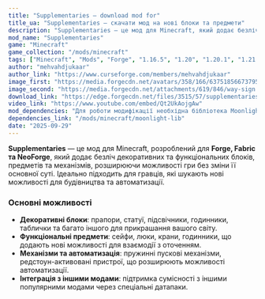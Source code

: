 ```yaml
---
title: "Supplementaries — download mod for"
title_ua: "Supplementaries — скачати мод на нові блоки та предмети"
description: "Supplementaries — це мод для Minecraft, який додає безліч декоративних та функціональних блоків, предметів та механізмів, розширюючи можливості гри без зміни її основної суті."
mod_name: "Supplementaries"
game: "Minecraft"
game_collection: "/mods/minecraft"
tags: ["Minecraft", "Mods", "Forge", "1.16.5", "1.20", "1.20.1", "1.21.1", "1.21.5"]
author: "mehvahdjukaar"
author_link: "https://www.curseforge.com/members/mehvahdjukaar"
image_first: "https://media.forgecdn.net/avatars/358/166/637518566737953306.gif"
image_second: "https://media.forgecdn.net/attachments/619/846/way-sign.png"
download_link: "https://edge.forgecdn.net/files/3515/57/supplementaries-1.17.1-0.18.1.jar"
video_link: "https://www.youtube.com/embed/Qt2UkAojgAw"
mod_dependencies: "Для роботи модифікації необхідна бібліотека Moonlight Library."
dependencies_link: "/mods/minecraft/moonlight-lib"
date: "2025-09-29"
---
```


**Supplementaries** — це мод для Minecraft, розроблений для **Forge, Fabric та NeoForge**, який додає безліч декоративних та функціональних блоків, предметів та механізмів, розширюючи можливості гри без зміни її основної суті. Ідеально підходить для гравців, які шукають нові можливості для будівництва та автоматизації.  

### Основні можливості

- **Декоративні блоки**: прапори, статуї, підсвічники, годинники, таблички та багато іншого для прикрашання вашого світу.
- **Функціональні предмети**: сейфи, люки, крани, годинники, що додають нові можливості для взаємодії з оточенням.
- **Механізми та автоматизація**: пружинні пускові механізми, редстоун-активовані пристрої, що розширюють можливості автоматизації.
- **Інтеграція з іншими модами**: підтримка сумісності з іншими популярними модами через спеціальні датапаки.